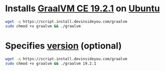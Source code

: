 # Installs [GraalVM CE 19.2.1](https://www.graalvm.org/) on [Ubuntu](https://www.ubuntu.com/)

```bash
wget -q https://script.install.devinsideyou.com/graalvm
sudo chmod +x graalvm && ./graalvm
```

# Specifies [version](https://github.com/oracle/graal/releases) (optional)

```bash
wget -q https://script.install.devinsideyou.com/graalvm
sudo chmod +x graalvm && ./graalvm 19.2.1
```
